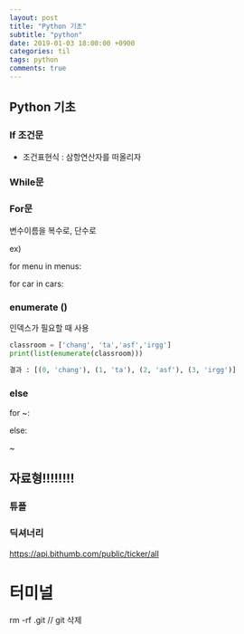 ```yaml
---
layout: post
title: "Python 기초"
subtitle: "python"
date: 2019-01-03 18:00:00 +0900
categories: til
tags: python
comments: true
---
```


## Python 기초

### If 조건문

- 조건표현식 : 삼항연산자를 떠올리자

### While문



### For문

변수이름을 복수로, 단수로

ex)

for menu in menus:

for car in cars:

### enumerate ()

인덱스가 필요할 때 사용

```python
classroom = ['chang', 'ta','asf','irgg']
print(list(enumerate(classroom)))

결과 : [(0, 'chang'), (1, 'ta'), (2, 'asf'), (3, 'irgg')]
```

### else

for ~:



else: 

~



## 자료형!!!!!!!!



### 튜플


### 딕셔너리



https://api.bithumb.com/public/ticker/all


# 터미널

rm -rf .git  // git 삭제


